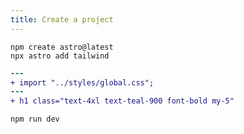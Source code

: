 ```yaml
---
title: Create a project
---
```

```
npm create astro@latest
npx astro add tailwind
```
```diff title="src/pages/index.astro"
---
+ import "../styles/global.css";
---
+ h1 class="text-4xl text-teal-900 font-bold my-5"
```
`npm run dev`
